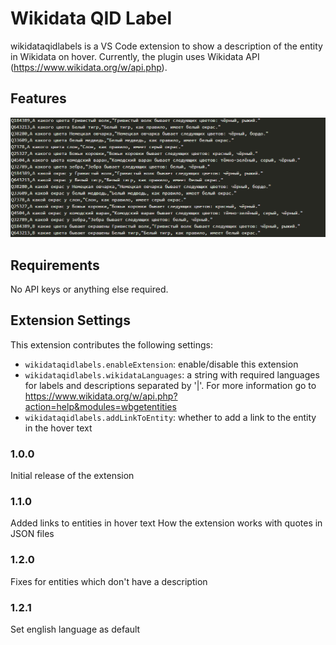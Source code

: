 # Wikidata QID Label

wikidataqidlabels is a VS Code extension to show a description of the entity in Wikidata on hover. Currently, the plugin uses Wikidata API (https://www.wikidata.org/w/api.php).

## Features
![demo](./images/feature.gif)


## Requirements

No API keys or anything else required.

## Extension Settings

This extension contributes the following settings:

* `wikidataqidlabels.enableExtension`: enable/disable this extension
* `wikidataqidlabels.wikidataLanguages`: a string with required languages for labels and descriptions separated by '|'. For more information go to https://www.wikidata.org/w/api.php?action=help&modules=wbgetentities
* `wikidataqidlabels.addLinkToEntity`: whether to add a link to the entity in the hover text


### 1.0.0

Initial release of the extension

### 1.1.0

Added links to entities in hover text
How the extension works with quotes in JSON files

### 1.2.0

Fixes for entities which don't have a description

### 1.2.1

Set english language as default
